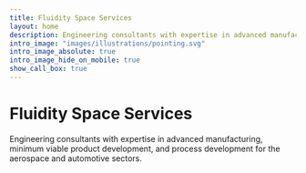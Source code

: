 ```yaml
---
title: Fluidity Space Services
layout: home
description: Engineering consultants with expertise in advanced manufacturing, minimum viable product development, and process development for the aerospace and automotive sectors.
intro_image: "images/illustrations/pointing.svg"
intro_image_absolute: true
intro_image_hide_on_mobile: true
show_call_box: true
---
```


# Fluidity Space Services

Engineering consultants with expertise in advanced manufacturing, minimum viable product development, and process development for the aerospace and automotive sectors.
